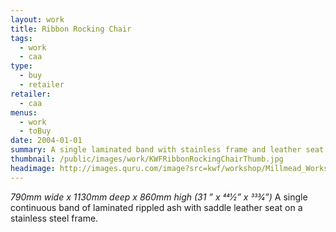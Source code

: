 ```yaml
---
layout: work
title: Ribbon Rocking Chair
tags:
  - work
  - caa
type: 
  - buy
  - retailer
retailer:
  - caa
menus: 
  - work
  - toBuy
date: 2004-01-01
summary: A single laminated band with stainless frame and leather seat
thumbnail: /public/images/work/KWFRibbonRockingChairThumb.jpg
headimage: http://images.quru.com/image?src=kwf/workshop/Millmead_Workshop_Katie_Walker_Furniture_S_FL_orig.jpg
---
```

_790mm wide x 1130mm deep x 860mm high (31 ” x 441⁄2” x 333⁄4”)_
A single continuous band of laminated rippled ash with saddle leather seat on a stainless steel frame.
